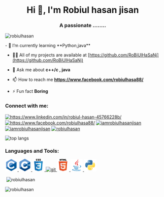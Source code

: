 <h1 align="center">Hi 👋, I'm Robiul hasan jisan</h1>
<h3 align="center">A passionate ........</h3>




<p align="left"> <img src="https://komarev.com/ghpvc/?username=robiulhasan&label=Profile%20views&color=0e75b6&style=flat" alt="robiulhasan" /> </p>
- 🌱 I’m currently learning **Python,java**

- 👨‍💻 All of my projects are available at [https://github.com/RoBiUlHaSaNj](https://github.com/RoBiUlHaSaNj)

- 💬 Ask me about **c++/c , java**

- 📫 How to reach me **https://www.facebook.com/robiulhasa88/**

- ⚡ Fun fact **Boring**

<h3 align="left">Connect with me:</h3>
<p align="left">
<a href="https://www.linkedin.com/in/robiul-hasan-45766228b/overlay/about-this-profile/?lipi=urn%3Ali%3Apage%3Ad_flagship3_profile_view_base%3BWzWthklbReWK6z7iRrMF6Q%3D%3D" target="blank"><img align="center" src="https://raw.githubusercontent.com/rahuldkjain/github-profile-readme-generator/master/src/images/icons/Social/linked-in-alt.svg" alt="https://www.linkedin.com/in/robiul-hasan-45766228b/" height="30" width="40" /></a>
<a href="https://fb.com/https://www.facebook.com/robiulhasa88/" target="blank"><img align="center" src="https://raw.githubusercontent.com/rahuldkjain/github-profile-readme-generator/master/src/images/icons/Social/facebook.svg" alt="https://www.facebook.com/robiulhasa88/" height="30" width="40" /></a>
<a href="https://www.codechef.com/users/iamrobiulhasan" target="blank"><img align="center" src="https://cdn.jsdelivr.net/npm/simple-icons@3.1.0/icons/codechef.svg" alt="iamrobiulhasanjisan" height="30" width="40" /></a>
<a href="https://codeforces.com/profile/iamrobiulhasanjisan" target="blank"><img align="center" src="https://raw.githubusercontent.com/rahuldkjain/github-profile-readme-generator/master/src/images/icons/Social/codeforces.svg" alt="iamrobiulhasanjisan" height="30" width="40" /></a>
<a href="https://www.leetcode.com/robiulhasan" target="blank"><img align="center" src="https://raw.githubusercontent.com/rahuldkjain/github-profile-readme-generator/master/src/images/icons/Social/leet-code.svg" alt="robiulhasan" height="30" width="40" /></a>
</p>
<img alt="top langs" src="https://github-readme-stats.vercel.app/api/top-langs/?username=RoBiUlHaSaNj&layout=compact"/>

<h3 align="left">Languages and Tools:</h3>

<p align="left"> <a href="https://www.cprogramming.com/" target="_blank" rel="noreferrer"> <img src="https://raw.githubusercontent.com/devicons/devicon/master/icons/c/c-original.svg" alt="c" width="40" height="40"/> </a> <a href="https://www.w3schools.com/cpp/" target="_blank" rel="noreferrer"> <img src="https://raw.githubusercontent.com/devicons/devicon/master/icons/cplusplus/cplusplus-original.svg" alt="cplusplus" width="40" height="40"/> </a> <a href="https://www.w3schools.com/css/" target="_blank" rel="noreferrer"> <img src="https://raw.githubusercontent.com/devicons/devicon/master/icons/css3/css3-original-wordmark.svg" alt="css3" width="40" height="40"/> </a> <a href="https://git-scm.com/" target="_blank" rel="noreferrer"> <img src="https://www.vectorlogo.zone/logos/git-scm/git-scm-icon.svg" alt="git" width="40" height="40"/> </a> <a href="https://www.w3.org/html/" target="_blank" rel="noreferrer"> <img src="https://raw.githubusercontent.com/devicons/devicon/master/icons/html5/html5-original-wordmark.svg" alt="html5" width="40" height="40"/> </a> <a href="https://www.java.com" target="_blank" rel="noreferrer"> <img src="https://raw.githubusercontent.com/devicons/devicon/master/icons/java/java-original.svg" alt="java" width="40" height="40"/> </a> <a href="https://www.python.org" target="_blank" rel="noreferrer"> <img src="https://raw.githubusercontent.com/devicons/devicon/master/icons/python/python-original.svg" alt="python" width="40" height="40"/> </a> </p>



<p>&nbsp;<img align="center" src="https://github-readme-stats.vercel.app/api?username=robiulhasan&show_icons=true&locale=en" alt="robiulhasan" /></p>

<p><img align="center" src="https://github-readme-streak-stats.herokuapp.com/?user=robiulhasan&" alt="robiulhasan" /></p>
